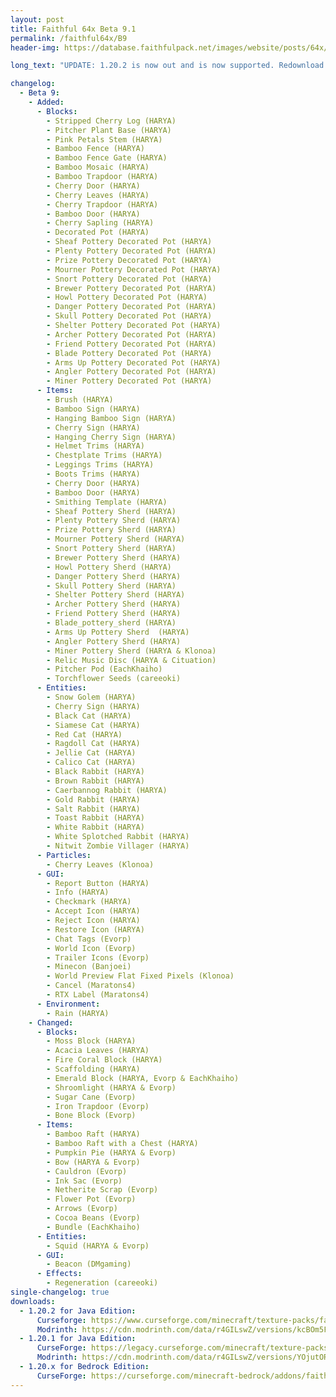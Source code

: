 ```yaml
---
layout: post
title: Faithful 64x Beta 9.1
permalink: /faithful64x/B9
header-img: https://database.faithfulpack.net/images/website/posts/64x/B9.png

long_text: "UPDATE: 1.20.2 is now out and is now supported. Redownload the pack to fix UIs and Bamboo Fence Gate. Time flies but... It's the third anniversary of the Faithful 64x! THANK YOU for your continued support! Like every year, I've prepared an exceptional update. On the program: new textures for 1.20, quality improvements for some, but above all, the cats are finished. Thanks again to all our players, and see you in December!"

changelog:
  - Beta 9:
    - Added:
      - Blocks:
        - Stripped Cherry Log (HARYA)
        - Pitcher Plant Base (HARYA)
        - Pink Petals Stem (HARYA)
        - Bamboo Fence (HARYA)
        - Bamboo Fence Gate (HARYA)
        - Bamboo Mosaic (HARYA)
        - Bamboo Trapdoor (HARYA)
        - Cherry Door (HARYA)
        - Cherry Leaves (HARYA)
        - Cherry Trapdoor (HARYA)
        - Bamboo Door (HARYA)
        - Cherry Sapling (HARYA)
        - Decorated Pot (HARYA)
        - Sheaf Pottery Decorated Pot (HARYA)
        - Plenty Pottery Decorated Pot (HARYA)
        - Prize Pottery Decorated Pot (HARYA)
        - Mourner Pottery Decorated Pot (HARYA)
        - Snort Pottery Decorated Pot (HARYA)
        - Brewer Pottery Decorated Pot (HARYA)
        - Howl Pottery Decorated Pot (HARYA)
        - Danger Pottery Decorated Pot (HARYA)
        - Skull Pottery Decorated Pot (HARYA)
        - Shelter Pottery Decorated Pot (HARYA)
        - Archer Pottery Decorated Pot (HARYA)
        - Friend Pottery Decorated Pot (HARYA)
        - Blade Pottery Decorated Pot (HARYA)
        - Arms Up Pottery Decorated Pot (HARYA)
        - Angler Pottery Decorated Pot (HARYA)
        - Miner Pottery Decorated Pot (HARYA)
      - Items:
        - Brush (HARYA)
        - Bamboo Sign (HARYA)
        - Hanging Bamboo Sign (HARYA)
        - Cherry Sign (HARYA)
        - Hanging Cherry Sign (HARYA)
        - Helmet Trims (HARYA)
        - Chestplate Trims (HARYA)
        - Leggings Trims (HARYA)
        - Boots Trims (HARYA)
        - Cherry Door (HARYA)
        - Bamboo Door (HARYA)
        - Smithing Template (HARYA)
        - Sheaf Pottery Sherd (HARYA)
        - Plenty Pottery Sherd (HARYA)
        - Prize Pottery Sherd (HARYA)
        - Mourner Pottery Sherd (HARYA)
        - Snort Pottery Sherd (HARYA)
        - Brewer Pottery Sherd (HARYA)
        - Howl Pottery Sherd (HARYA)
        - Danger Pottery Sherd (HARYA)
        - Skull Pottery Sherd (HARYA)
        - Shelter Pottery Sherd (HARYA)
        - Archer Pottery Sherd (HARYA)
        - Friend Pottery Sherd (HARYA)
        - Blade_pottery_sherd (HARYA)
        - Arms Up Pottery Sherd  (HARYA)
        - Angler Pottery Sherd (HARYA)
        - Miner Pottery Sherd (HARYA & Klonoa)
        - Relic Music Disc (HARYA & Cituation)
        - Pitcher Pod (EachKhaiho)
        - Torchflower Seeds (careeoki)
      - Entities:
        - Snow Golem (HARYA)
        - Cherry Sign (HARYA)
        - Black Cat (HARYA)
        - Siamese Cat (HARYA)
        - Red Cat (HARYA)
        - Ragdoll Cat (HARYA)
        - Jellie Cat (HARYA)
        - Calico Cat (HARYA)
        - Black Rabbit (HARYA)
        - Brown Rabbit (HARYA)
        - Caerbannog Rabbit (HARYA)
        - Gold Rabbit (HARYA)
        - Salt Rabbit (HARYA)
        - Toast Rabbit (HARYA)
        - White Rabbit (HARYA)
        - White Splotched Rabbit (HARYA)
        - Nitwit Zombie Villager (HARYA)
      - Particles:
        - Cherry Leaves (Klonoa)
      - GUI:
        - Report Button (HARYA)
        - Info (HARYA)
        - Checkmark (HARYA)
        - Accept Icon (HARYA)
        - Reject Icon (HARYA)
        - Restore Icon (HARYA)
        - Chat Tags (Evorp)
        - World Icon (Evorp)
        - Trailer Icons (Evorp)
        - Minecon (Banjoei)
        - World Preview Flat Fixed Pixels (Klonoa)
        - Cancel (Maratons4)
        - RTX Label (Maratons4)
      - Environment:
        - Rain (HARYA)
    - Changed:
      - Blocks:
        - Moss Block (HARYA)
        - Acacia Leaves (HARYA)
        - Fire Coral Block (HARYA)
        - Scaffolding (HARYA)
        - Emerald Block (HARYA, Evorp & EachKhaiho)
        - Shroomlight (HARYA & Evorp)
        - Sugar Cane (Evorp)
        - Iron Trapdoor (Evorp)
        - Bone Block (Evorp)
      - Items:
        - Bamboo Raft (HARYA)
        - Bamboo Raft with a Chest (HARYA)
        - Pumpkin Pie (HARYA & Evorp)
        - Bow (HARYA & Evorp)
        - Cauldron (Evorp)
        - Ink Sac (Evorp)
        - Netherite Scrap (Evorp)
        - Flower Pot (Evorp)
        - Arrows (Evorp)
        - Cocoa Beans (Evorp)
        - Bundle (EachKhaiho)
      - Entities:
        - Squid (HARYA & Evorp)
      - GUI:
        - Beacon (DMgaming)
      - Effects:
        - Regeneration (careeoki)
single-changelog: true
downloads:
  - 1.20.2 for Java Edition:
      Curseforge: https://www.curseforge.com/minecraft/texture-packs/faithful-64x/files/4763591
      Modrinth: https://cdn.modrinth.com/data/r4GILswZ/versions/kcBOm5FL/Faithful%2064x%20-%20Beta%209.1.zip
  - 1.20.1 for Java Edition:
      CurseForge: https://legacy.curseforge.com/minecraft/texture-packs/faithful-64x/files/4626083
      Modrinth: https://cdn.modrinth.com/data/r4GILswZ/versions/YOjutORB/Faithful%2064x%20-%20Beta%209.zip
  - 1.20.x for Bedrock Edition:
      CurseForge: https://curseforge.com/minecraft-bedrock/addons/faithful-64x-bedrock/files/4626080
---
```

